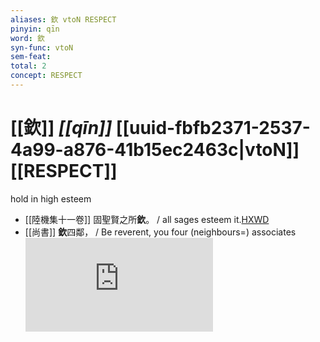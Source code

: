 ```yaml
---
aliases: 欽 vtoN RESPECT
pinyin: qīn
word: 欽
syn-func: vtoN
sem-feat: 
total: 2
concept: RESPECT 
---
```

# [[欽]] *[[qīn]]*  [[uuid-fbfb2371-2537-4a99-a876-41b15ec2463c|vtoN]] [[RESPECT]]
hold in high esteem
 - [[陸機集十一卷]] 固聖賢之所**欽**。 / all sages esteem it.[HXWD](https://hxwd.org/textview.html?location=CH2b1575_CHANT_001-5a.3)
 - [[尚書]] **欽**四鄰， / Be reverent, you four (neighbours=) associates![HXWD](https://hxwd.org/textview.html?location=KR1b0001_tls_005-1a.68)